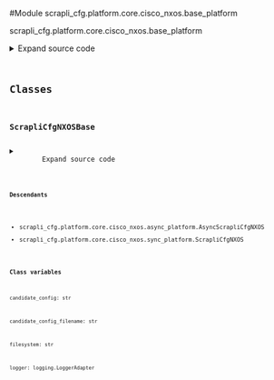 <link rel="preload stylesheet" as="style" href="https://cdnjs.cloudflare.com/ajax/libs/10up-sanitize.css/11.0.1/sanitize.min.css" integrity="sha256-PK9q560IAAa6WVRRh76LtCaI8pjTJ2z11v0miyNNjrs=" crossorigin>
<link rel="preload stylesheet" as="style" href="https://cdnjs.cloudflare.com/ajax/libs/10up-sanitize.css/11.0.1/typography.min.css" integrity="sha256-7l/o7C8jubJiy74VsKTidCy1yBkRtiUGbVkYBylBqUg=" crossorigin>
<link rel="stylesheet preload" as="style" href="https://cdnjs.cloudflare.com/ajax/libs/highlight.js/10.1.1/styles/github.min.css" crossorigin>
<script defer src="https://cdnjs.cloudflare.com/ajax/libs/highlight.js/10.1.1/highlight.min.js" integrity="sha256-Uv3H6lx7dJmRfRvH8TH6kJD1TSK1aFcwgx+mdg3epi8=" crossorigin></script>
<script>window.addEventListener('DOMContentLoaded', () => hljs.initHighlighting())</script>















#Module scrapli_cfg.platform.core.cisco_nxos.base_platform

scrapli_cfg.platform.core.cisco_nxos.base_platform

<details class="source">
    <summary>
        <span>Expand source code</span>
    </summary>
    <pre>
        <code class="python">
"""scrapli_cfg.platform.core.cisco_nxos.base_platform"""
import re
from datetime import datetime
from logging import LoggerAdapter
from typing import List, Tuple, Union

from scrapli.driver.network import AsyncNetworkDriver, NetworkDriver
from scrapli_cfg.exceptions import (
    FailedToFetchSpaceAvailable,
    GetConfigError,
    InsufficientSpaceAvailable,
)
from scrapli_cfg.platform.core.cisco_nxos.patterns import (
    BYTES_FREE,
    CHECKPOINT_LINE,
    OUTPUT_HEADER_PATTERN,
    VERSION_PATTERN,
)
from scrapli_cfg.response import ScrapliCfgResponse

CONFIG_SOURCES = [
    "running",
    "startup",
]


class ScrapliCfgNXOSBase:
    logger: LoggerAdapter
    candidate_config: str
    candidate_config_filename: str
    _replace: bool
    filesystem: str
    _filesystem_space_available_buffer_perc: int

    def _post_get_filesystem_space_available(self, output: str) -> int:
        """
        Handle post "get_filesystem_space_available" operations for parity between sync and async

        Args:
            output: output that was fetched from the device

        Returns:
            int: bytes of space available on filesystem

        Raises:
            FailedToFetchSpaceAvailable: if could not determine space available... duh :)

        """
        self.logger.info("determining space available from device output")

        bytes_available_match = re.search(pattern=BYTES_FREE, string=output)
        if not bytes_available_match:
            msg = "could not determine space available on filesystem"
            self.logger.critical(msg)
            raise FailedToFetchSpaceAvailable(msg)

        return int(bytes_available_match.groupdict()["bytes_available"])

    def _space_available(self, filesystem_bytes_available: int) -> None:
        """
        Space available operations for parity between sync and async

        It seems that the length of the config is near enough 1:1 to the size it takes up
        on the disk... so roll w/ that plus a bit of buffer based on the available buffer perc

        Args:
            filesystem_bytes_available: bytes available on filesystem

        Returns:
            None

        Raises:
            InsufficientSpaceAvailable: if... insufficient space available....

        """
        if filesystem_bytes_available < (
            len(self.candidate_config) / (self._filesystem_space_available_buffer_perc / 100)
        ) + len(self.candidate_config):
            # filesystem has less than candidate config file size + 10% (by default) space, bail out
            msg = (
                f"insufficient space available for candidate config + "
                f"{self._filesystem_space_available_buffer_perc}% (buffer)"
            )
            self.logger.critical(msg)
            raise InsufficientSpaceAvailable(msg)

    @staticmethod
    def _parse_version(device_output: str) -> str:
        """
        Parse version string out of device output

        Args:
            device_output: output from show version command

        Returns:
            str: device version string

        Raises:
            N/A

        """
        version_string_search = re.search(pattern=VERSION_PATTERN, string=device_output)

        if not version_string_search:
            return ""

        version_string = version_string_search.group(0) or ""
        return version_string

    def _reset_config_session(self) -> None:
        """
        Reset config session info

        Resets the candidate config and config session name attributes -- when these are "empty" we
        know there is no current config session

        Args:
            N/A

        Returns:
            None

        Raises:
            N/A

        """
        self.logger.debug("resetting candidate config and config session name")
        self.candidate_config = ""
        self.candidate_config_filename = ""

    @staticmethod
    def _get_config_command(source: str) -> str:
        """
        Return command to use to get config based on the provided source

        Args:
            source: name of the config source, generally running|startup

        Returns:
            str: command to use to fetch the requested config

        Raises:
            N/A

        """
        if source == "running":
            return "show running-config"
        return "show startup-config"

    def _get_diff_command(self, source: str) -> str:
        """
        Generate diff command based on source to diff and filesystem/candidate config name

        Args:
            source: config source to gen diff for

        Returns:
            str: command to use to diff the configuration

        Raises:
            N/A

        """
        if self._replace:
            return (
                f"show diff rollback-patch {source}-config file {self.filesystem}"
                f"{self.candidate_config_filename}"
            )
        return ""

    def _prepare_config_payloads(self, config: str) -> str:
        """
        Prepare a configuration so it can be nicely sent to the device via scrapli

        Args:
            config: configuration to prep

        Returns:
            str: string of config lines to write to candidate config file

        Raises:
            N/A

        """
        # with the "normal" method (the way iosxe does this) it seems to want to stop at 250ish
        # lines... so this works but its kinda wonky... the actual lines we want to put in the text
        # file are enclosed in curly braces for tcl-reasons i guess
        tclsh_filesystem = f"/{self.filesystem.strip(':')}/"
        tclsh_start_file = f'set fl [open "{tclsh_filesystem}{self.candidate_config_filename}" wb+]'
        tcl_config = "\n".join(
            [f"puts -nonewline $fl {{{line}\r}}" for line in config.splitlines()]
        )
        tclsh_end_file = "close $fl"
        final_config = "\n".join((tclsh_start_file, tcl_config, tclsh_end_file))

        return final_config

    def _prepare_load_config(self, config: str, replace: bool) -> str:
        """
        Handle pre "load_config" operations for parity between sync and async

        Args:
            config: candidate config to load
            replace: True/False replace the configuration; passed here so it can be set at the class
                level as we need to stay in config mode and we need to know if we are doing a merge
                or a replace when we go to diff things

        Returns:
            str: string of config to write to candidate config file

        Raises:
            N/A

        """
        self.candidate_config = config

        if not self.candidate_config_filename:
            self.candidate_config_filename = f"scrapli_cfg_{round(datetime.now().timestamp())}"
            self.logger.debug(
                f"candidate config file name will be '{self.candidate_config_filename}'"
            )

        config = self._prepare_config_payloads(config=config)
        self._replace = replace

        return config

    def _normalize_source_candidate_configs(self, source_config: str) -> Tuple[str, str]:
        """
        Normalize candidate config and source config so that we can easily diff them

        Args:
            source_config: current config of the source config store

        Returns:
            ScrapliCfgDiff: scrapli cfg diff object

        Raises:
            N/A

        """
        self.logger.debug("normalizing source and candidate configs for diff object")

        source_config = re.sub(pattern=OUTPUT_HEADER_PATTERN, string=source_config, repl="")
        source_config = "\n".join(line for line in source_config.splitlines() if line)
        candidate_config = re.sub(pattern=CHECKPOINT_LINE, string=self.candidate_config, repl="")
        candidate_config = re.sub(pattern=OUTPUT_HEADER_PATTERN, string=candidate_config, repl="")
        candidate_config = "\n".join(line for line in candidate_config.splitlines() if line)

        return source_config, candidate_config

    def _pre_get_checkpoint(
        self, conn: Union[AsyncNetworkDriver, NetworkDriver]
    ) -> Tuple[ScrapliCfgResponse, List[str]]:
        """
        Handle pre "get_checkpoint" operations for parity between sync and async

        Args:
            conn: connection from the sync or async platform; passed in explicitly to maintain
                typing sanity

        Returns:
            list: list of commands needed to generate checkpoint and show it

        Raises:
            N/A

        """
        self.logger.info("get_checkpoint requested")

        tmp_timestamp = round(datetime.now().timestamp())
        checkpoint_commands = [
            "terminal dont-ask",
            f"checkpoint file {self.filesystem}scrapli_cfg_tmp_{tmp_timestamp}",
            f"show file {self.filesystem}scrapli_cfg_tmp_{tmp_timestamp}",
            f"delete {self.filesystem}scrapli_cfg_tmp_{tmp_timestamp}",
        ]

        response = ScrapliCfgResponse(host=conn.host, raise_for_status_exception=GetConfigError)

        return response, checkpoint_commands
        </code>
    </pre>
</details>




## Classes

### ScrapliCfgNXOSBase



<details class="source">
    <summary>
        <span>Expand source code</span>
    </summary>
    <pre>
        <code class="python">
class ScrapliCfgNXOSBase:
    logger: LoggerAdapter
    candidate_config: str
    candidate_config_filename: str
    _replace: bool
    filesystem: str
    _filesystem_space_available_buffer_perc: int

    def _post_get_filesystem_space_available(self, output: str) -> int:
        """
        Handle post "get_filesystem_space_available" operations for parity between sync and async

        Args:
            output: output that was fetched from the device

        Returns:
            int: bytes of space available on filesystem

        Raises:
            FailedToFetchSpaceAvailable: if could not determine space available... duh :)

        """
        self.logger.info("determining space available from device output")

        bytes_available_match = re.search(pattern=BYTES_FREE, string=output)
        if not bytes_available_match:
            msg = "could not determine space available on filesystem"
            self.logger.critical(msg)
            raise FailedToFetchSpaceAvailable(msg)

        return int(bytes_available_match.groupdict()["bytes_available"])

    def _space_available(self, filesystem_bytes_available: int) -> None:
        """
        Space available operations for parity between sync and async

        It seems that the length of the config is near enough 1:1 to the size it takes up
        on the disk... so roll w/ that plus a bit of buffer based on the available buffer perc

        Args:
            filesystem_bytes_available: bytes available on filesystem

        Returns:
            None

        Raises:
            InsufficientSpaceAvailable: if... insufficient space available....

        """
        if filesystem_bytes_available < (
            len(self.candidate_config) / (self._filesystem_space_available_buffer_perc / 100)
        ) + len(self.candidate_config):
            # filesystem has less than candidate config file size + 10% (by default) space, bail out
            msg = (
                f"insufficient space available for candidate config + "
                f"{self._filesystem_space_available_buffer_perc}% (buffer)"
            )
            self.logger.critical(msg)
            raise InsufficientSpaceAvailable(msg)

    @staticmethod
    def _parse_version(device_output: str) -> str:
        """
        Parse version string out of device output

        Args:
            device_output: output from show version command

        Returns:
            str: device version string

        Raises:
            N/A

        """
        version_string_search = re.search(pattern=VERSION_PATTERN, string=device_output)

        if not version_string_search:
            return ""

        version_string = version_string_search.group(0) or ""
        return version_string

    def _reset_config_session(self) -> None:
        """
        Reset config session info

        Resets the candidate config and config session name attributes -- when these are "empty" we
        know there is no current config session

        Args:
            N/A

        Returns:
            None

        Raises:
            N/A

        """
        self.logger.debug("resetting candidate config and config session name")
        self.candidate_config = ""
        self.candidate_config_filename = ""

    @staticmethod
    def _get_config_command(source: str) -> str:
        """
        Return command to use to get config based on the provided source

        Args:
            source: name of the config source, generally running|startup

        Returns:
            str: command to use to fetch the requested config

        Raises:
            N/A

        """
        if source == "running":
            return "show running-config"
        return "show startup-config"

    def _get_diff_command(self, source: str) -> str:
        """
        Generate diff command based on source to diff and filesystem/candidate config name

        Args:
            source: config source to gen diff for

        Returns:
            str: command to use to diff the configuration

        Raises:
            N/A

        """
        if self._replace:
            return (
                f"show diff rollback-patch {source}-config file {self.filesystem}"
                f"{self.candidate_config_filename}"
            )
        return ""

    def _prepare_config_payloads(self, config: str) -> str:
        """
        Prepare a configuration so it can be nicely sent to the device via scrapli

        Args:
            config: configuration to prep

        Returns:
            str: string of config lines to write to candidate config file

        Raises:
            N/A

        """
        # with the "normal" method (the way iosxe does this) it seems to want to stop at 250ish
        # lines... so this works but its kinda wonky... the actual lines we want to put in the text
        # file are enclosed in curly braces for tcl-reasons i guess
        tclsh_filesystem = f"/{self.filesystem.strip(':')}/"
        tclsh_start_file = f'set fl [open "{tclsh_filesystem}{self.candidate_config_filename}" wb+]'
        tcl_config = "\n".join(
            [f"puts -nonewline $fl {{{line}\r}}" for line in config.splitlines()]
        )
        tclsh_end_file = "close $fl"
        final_config = "\n".join((tclsh_start_file, tcl_config, tclsh_end_file))

        return final_config

    def _prepare_load_config(self, config: str, replace: bool) -> str:
        """
        Handle pre "load_config" operations for parity between sync and async

        Args:
            config: candidate config to load
            replace: True/False replace the configuration; passed here so it can be set at the class
                level as we need to stay in config mode and we need to know if we are doing a merge
                or a replace when we go to diff things

        Returns:
            str: string of config to write to candidate config file

        Raises:
            N/A

        """
        self.candidate_config = config

        if not self.candidate_config_filename:
            self.candidate_config_filename = f"scrapli_cfg_{round(datetime.now().timestamp())}"
            self.logger.debug(
                f"candidate config file name will be '{self.candidate_config_filename}'"
            )

        config = self._prepare_config_payloads(config=config)
        self._replace = replace

        return config

    def _normalize_source_candidate_configs(self, source_config: str) -> Tuple[str, str]:
        """
        Normalize candidate config and source config so that we can easily diff them

        Args:
            source_config: current config of the source config store

        Returns:
            ScrapliCfgDiff: scrapli cfg diff object

        Raises:
            N/A

        """
        self.logger.debug("normalizing source and candidate configs for diff object")

        source_config = re.sub(pattern=OUTPUT_HEADER_PATTERN, string=source_config, repl="")
        source_config = "\n".join(line for line in source_config.splitlines() if line)
        candidate_config = re.sub(pattern=CHECKPOINT_LINE, string=self.candidate_config, repl="")
        candidate_config = re.sub(pattern=OUTPUT_HEADER_PATTERN, string=candidate_config, repl="")
        candidate_config = "\n".join(line for line in candidate_config.splitlines() if line)

        return source_config, candidate_config

    def _pre_get_checkpoint(
        self, conn: Union[AsyncNetworkDriver, NetworkDriver]
    ) -> Tuple[ScrapliCfgResponse, List[str]]:
        """
        Handle pre "get_checkpoint" operations for parity between sync and async

        Args:
            conn: connection from the sync or async platform; passed in explicitly to maintain
                typing sanity

        Returns:
            list: list of commands needed to generate checkpoint and show it

        Raises:
            N/A

        """
        self.logger.info("get_checkpoint requested")

        tmp_timestamp = round(datetime.now().timestamp())
        checkpoint_commands = [
            "terminal dont-ask",
            f"checkpoint file {self.filesystem}scrapli_cfg_tmp_{tmp_timestamp}",
            f"show file {self.filesystem}scrapli_cfg_tmp_{tmp_timestamp}",
            f"delete {self.filesystem}scrapli_cfg_tmp_{tmp_timestamp}",
        ]

        response = ScrapliCfgResponse(host=conn.host, raise_for_status_exception=GetConfigError)

        return response, checkpoint_commands
        </code>
    </pre>
</details>


#### Descendants
- scrapli_cfg.platform.core.cisco_nxos.async_platform.AsyncScrapliCfgNXOS
- scrapli_cfg.platform.core.cisco_nxos.sync_platform.ScrapliCfgNXOS
#### Class variables

    
`candidate_config: str`




    
`candidate_config_filename: str`




    
`filesystem: str`




    
`logger: logging.LoggerAdapter`